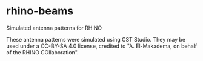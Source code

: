 # rhino-beams
Simulated antenna patterns for RHINO

These antenna patterns were simulated using CST Studio. They may be used under a CC-BY-SA 4.0 license, credited to "A. El-Makadema, on behalf of the RHINO COllaboration".
